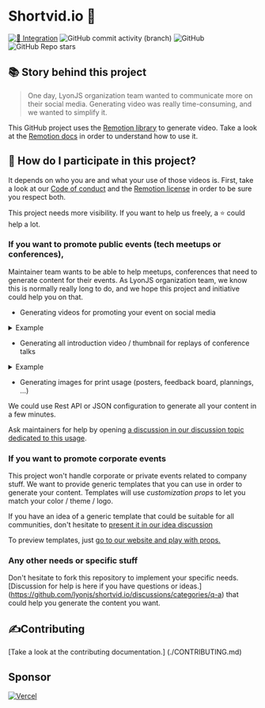# Shortvid.io 🎥

[![🚧 Integration](https://github.com/lyonjs/shortvid.io/actions/workflows/integration.yml/badge.svg)](https://github.com/lyonjs/shortvid.io/actions/workflows/integration.yml)
![GitHub commit activity (branch)](https://img.shields.io/github/commit-activity/m/lyonjs/shortvid.io/main)
![GitHub](https://img.shields.io/github/license/lyonjs/shortvid.io)
![GitHub Repo stars](https://img.shields.io/github/stars/lyonjs/shortvid.io?style=social)

## 📚 Story behind this project

> One day, LyonJS organization team wanted to communicate more on their social media.
> Generating video was really time-consuming, and we wanted to simplify it.

This GitHub project uses the [Remotion library](https://www.remotion.dev/) to generate video. Take a look at the [Remotion docs](https://www.remotion.dev/docs/) in order to understand how to use it.

## 🍻 How do I participate in this project?

It depends on who you are and what your use of those videos is.
First, take a look at our [Code of conduct](./CODE_OF_CONDUCT.md) and the [Remotion license](https://github.com/remotion-dev/remotion/blob/main/LICENSE.md) in order to be sure you respect both.

This project needs more visibility. If you want to help us freely, a ⭐️ could help a lot.

### If you want to promote public events (tech meetups or conferences),

Maintainer team wants to be able to help meetups, conferences that need to generate content for their events.
As LyonJS organization team, we know this is normally really long to do, and we hope this project and initiative could help you on that.

- Generating videos for promoting your event on social media

<details>
    <summary>Example</summary>
   
https://user-images.githubusercontent.com/6263857/214966765-a22cc958-95bb-49fc-9ea9-3a4ef1392fae.mp4

</details>

- Generating all introduction video / thumbnail for replays of conference talks

<details>
    <summary>Example</summary>

<img alt="Example of Video Thumbnail" src="https://user-images.githubusercontent.com/6263857/214966739-aeccd7be-4be7-440b-90e7-cac25a6567ac.jpeg" />

</details>

- Generating images for print usage (posters, feedback board, plannings, ...)

We could use Rest API or JSON configuration to generate all your content in a few minutes.

Ask maintainers for help by opening [a discussion in our discussion topic dedicated to this usage](https://github.com/lyonjs/shortvid.io/discussions/categories/conference-meetup-communication).

### If you want to promote corporate events

This project won't handle corporate or private events related to company stuff.
We want to provide generic templates that you can use in order to generate your content.
Templates will use _customization props_ to let you match your color / theme / logo.

If you have an idea of a generic template that could be suitable for all communities, don't hesitate to [present it in our idea discussion](https://github.com/lyonjs/shortvid.io/discussions/categories/ideas)

To preview templates, just [go to our website and play with props.](https://shortvid.io)

### Any other needs or specific stuff

Don't hesitate to fork this repository to implement your specific needs.
[Discussion for help is here if you have questions or ideas.] (https://github.com/lyonjs/shortvid.io/discussions/categories/q-a) that could help you generate the content you want.

## ✍️Contributing

[Take a look at the contributing documentation.] (./CONTRIBUTING.md)

## Sponsor

[![Vercel](https://images.ctfassets.net/e5382hct74si/78Olo8EZRdUlcDUFQvnzG7/fa4cdb6dc04c40fceac194134788a0e2/1618983297-powered-by-vercel.svg)](https://vercel.com?utm_source=lyonjs&utm_campaign=oss)
